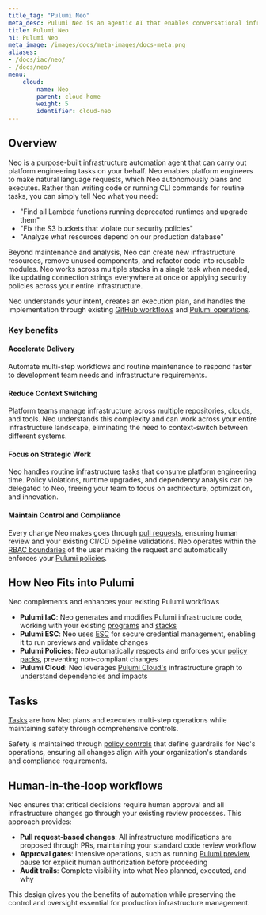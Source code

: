 ```yaml
---
title_tag: "Pulumi Neo"
meta_desc: Pulumi Neo is an agentic AI that enables conversational infrastructure management through natural language interactions.
title: Pulumi Neo
h1: Pulumi Neo
meta_image: /images/docs/meta-images/docs-meta.png
aliases:
- /docs/iac/neo/
- /docs/neo/
menu:
    cloud:
        name: Neo
        parent: cloud-home
        weight: 5
        identifier: cloud-neo
---
```


## Overview

Neo is a purpose-built infrastructure automation agent that can carry out platform engineering tasks on your behalf. Neo enables platform engineers to make natural language requests, which Neo autonomously plans and executes. Rather than writing code or running CLI commands for routine tasks, you can simply tell Neo what you need:

- "Find all Lambda functions running deprecated runtimes and upgrade them"
- "Fix the S3 buckets that violate our security policies"
- "Analyze what resources depend on our production database"

Beyond maintenance and analysis, Neo can create new infrastructure resources, remove unused components, and refactor code into reusable modules. Neo works across multiple stacks in a single task when needed, like updating connection strings everywhere at once or applying security policies across your entire infrastructure.

Neo understands your intent, creates an execution plan, and handles the implementation through existing [GitHub workflows](/docs/iac/using-pulumi/continuous-delivery/github-actions/) and [Pulumi operations](/docs/iac/cli/).

### Key benefits

#### Accelerate Delivery

Automate multi-step workflows and routine maintenance to respond faster to development team needs and infrastructure requirements.

#### Reduce Context Switching

Platform teams manage infrastructure across multiple repositories, clouds, and tools. Neo understands this complexity and can work across your entire infrastructure landscape, eliminating the need to context-switch between different systems.

#### Focus on Strategic Work

Neo handles routine infrastructure tasks that consume platform engineering time. Policy violations, runtime upgrades, and dependency analysis can be delegated to Neo, freeing your team to focus on architecture, optimization, and innovation.

#### Maintain Control and Compliance

Every change Neo makes goes through [pull requests](/docs/pulumi-cloud/neo/pull-requests/), ensuring human review and your existing CI/CD pipeline validations. Neo operates within the [RBAC boundaries](/docs/pulumi-cloud/access-management/rbac/) of the user making the request and automatically enforces your [Pulumi policies](/docs/iac/crossguard/).

## How Neo Fits into Pulumi

Neo complements and enhances your existing Pulumi workflows

- **Pulumi IaC**: Neo generates and modifies Pulumi infrastructure code, working with your existing [programs](/docs/iac/concepts/projects/) and [stacks](/docs/iac/concepts/stacks/)
- **Pulumi ESC**: Neo uses [ESC](/docs/esc/) for secure credential management, enabling it to run previews and validate changes
- **Pulumi Policies**: Neo automatically respects and enforces your [policy packs](/docs/iac/crossguard/), preventing non-compliant changes
- **Pulumi Cloud**: Neo leverages [Pulumi Cloud's](/docs/pulumi-cloud/) infrastructure graph to understand dependencies and impacts

## Tasks

[Tasks](/docs/pulumi-cloud/neo/tasks/) are how Neo plans and executes multi-step operations while maintaining safety through comprehensive controls.

Safety is maintained through [policy controls](/docs/iac/crossguard/) that define guardrails for Neo's operations, ensuring all changes align with your organization's standards and compliance requirements.

## Human-in-the-loop workflows

Neo ensures that critical decisions require human approval and all infrastructure changes go through your existing review processes. This approach provides:

- **Pull request-based changes**: All infrastructure modifications are proposed through PRs, maintaining your standard code review workflow
- **Approval gates**: Intensive operations, such as running [Pulumi preview](/docs/pulumi-cloud/neo/running-previews/), pause for explicit human authorization before proceeding
- **Audit trails**: Complete visibility into what Neo planned, executed, and why

This design gives you the benefits of automation while preserving the control and oversight essential for production infrastructure management.
